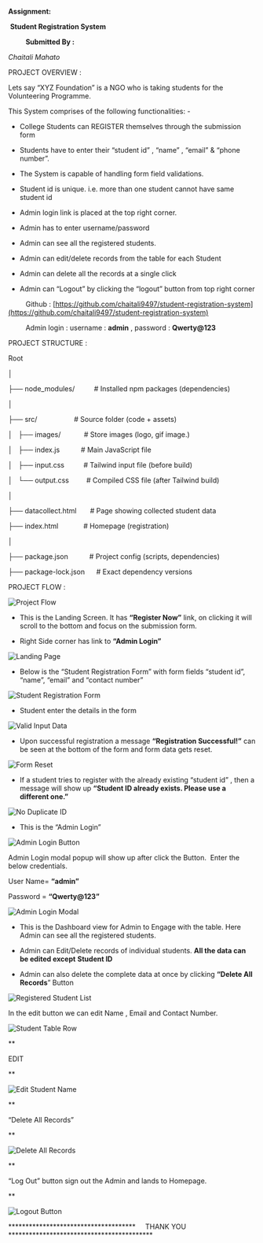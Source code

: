 **Assignment:**

 **Student Registration System** 

         **Submitted By :**         

*Chaitali Mahato*

PROJECT OVERVIEW :

Lets say “XYZ Foundation” is a NGO who is taking students for the Volunteering Programme. 

This System comprises of the following functionalities: - 

*   College Students can REGISTER themselves through the submission form
    
*   Students have to enter their “student id” , “name” , “email” & “phone number”.
    
*   The System is capable of handling form field validations.
    
*   Student id is unique. i.e. more than one student cannot have same student id 
    
*   Admin login link is placed at the top right corner.
    
*   Admin has to enter username/password 
    
*   Admin can see all the registered students.
    
*   Admin can edit/delete records from the table for each Student
    
*   Admin can delete all the records at a single click
    
*   Admin can “Logout” by clicking the “logout” button from top right corner
    

         Github : [https://github.com/chaitali9497/student-registration-system](https://github.com/chaitali9497/student-registration-system)

         Admin login : username : **admin** , password : **Qwerty@123**              

PROJECT STRUCTURE :

Root

│

├── node\_modules/          # Installed npm packages (dependencies)

│

├── src/                   # Source folder (code + assets)

│   ├── images/            # Store images (logo, gif image.)

│   ├── index.js           # Main JavaScript file

│   ├── input.css          # Tailwind input file (before build)

│   └── output.css         # Compiled CSS file (after Tailwind build)

│

├── datacollect.html       # Page showing collected student data

├── index.html             # Homepage (registration)

│

├── package.json           # Project config (scripts, dependencies)

├── package-lock.json      # Exact dependency versions

PROJECT FLOW :

![Project Flow](./src/images/user-flow.png)

*   This is the Landing Screen. It has **“Register Now”** link, on clicking it will scroll to the bottom and focus on the submission form. 
    
*   Right Side corner has link to **“Admin Login”**

![Landing Page](./src/images/1_landing.png)    

*   Below is the “Student Registration Form” with form fields “student id”, “name”, “email” and “contact number”

![Student Registration Form](./src/images/2_student_registration_form.png)    

*   Student enter the details in the form

![Valid Input Data](./src/images/3_valid_input_data.png)    

*   Upon successful registration a message **“Registration Successful!”** can be seen at the bottom of the form and form data gets reset.

![Form Reset](./src/images/4_form_resets_after_success.png)    

*   If a student tries to register with the already existing “student id” , then a message will show up **“Student ID already exists. Please use a different one.”**

![No Duplicate ID](./src/images/5_no_duplicate_id_entry_allowed.png)
    
*   This is the “Admin Login” 

![Admin Login Button](./src/images/6_admin_login_button_link.png)

Admin Login modal popup will show up after click the Button.  Enter the below credentials.

User Name= **“admin”**

Password = **“Qwerty@123”**

![Admin Login Modal](./src/images/7_admin_login_modal.png)

*   This is the Dashboard view for Admin to Engage with the table. Here Admin can see all the registered students. 
    
*   Admin can Edit/Delete records of individual students. **All the data can be edited except** **Student ID**
    
*   Admin can also delete the complete data at once by clicking **“Delete All Records**” Button

![Registered Student List](./src/images/8_registered_student_list_table.png)

In the edit button we can edit Name , Email and Contact Number.

![Student Table Row](./src/images/9_student_table_row.png)

**

EDIT

**

![Edit Student Name](./src/images/10_edit_student_name_row.png)

**

“Delete All Records”

**

![Delete All Records](./src/images/11_delete_all_records.png)

**

“Log Out” button sign out the Admin and lands to Homepage.

**

![Logout Button](./src/images/12_logout_button_admin.png)

\*\*\*\*\*\*\*\*\*\*\*\*\*\*\*\*\*\*\*\*\*\*\*\*\*\*\*\*\*\*\*\*\*\*\*\*\*     THANK YOU     \*\*\*\*\*\*\*\*\*\*\*\*\*\*\*\*\*\*\*\*\*\*\*\*\*\*\*\*\*\*\*\*\*\*\*\*\*\*\*\*\*\*